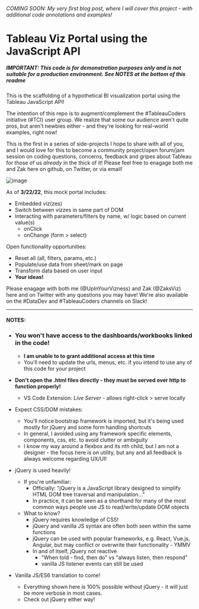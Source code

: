 ###### *COMING SOON: My very first blog post, where I will cover this project - with additional code annotations and examples!*

# Tableau Viz Portal using the JavaScript API
##### *IMPORTANT: This code is for demonstration purposes only and is not suitable for a production environment. See NOTES at the bottom of this readme*

This is the scaffolding of a hypothetical BI visualization portal using the Tableau JavaScript API!

The intention of this repo is to augment/complement the #TableauCoders initiative (#TCI) user group. We realize that some our audience aren't quite pros, but aren't newbies either - and they're looking for real-world examples, right now!

This is the first in a series of side-projects I hope to share with all of you, and I would love for this to become a community project/open forum/jam session on coding questions, concerns, feedback and gripes about Tableau for those of us *already* in the thick of it! Please feel free to enagage both me and Zak here on github, on Twitter, or via email!

![image](https://user-images.githubusercontent.com/67481849/159615201-f5a04ab8-59df-4266-8eff-4e75339415ab.png)


As of **3/22/22**, this mock portal includes:
- Embedded viz(zes)
- Switch between vizzes in same part of DOM
- Interacting with parameters/filters by name, w/ logic based on current value(s)
  - onClick
  - onChange (form > select)

Open functionality opportunities:
- Reset all (all, filters, params, etc.)
- Populate/use data from sheet/mark on page
- Transform data based on user input
- **Your ideas!**

Please enagage with both me (@UpInYourVizness) and Zak (@ZaksViz) here and on Twitter with any questions you may have! We're also available on the #DataDev and #TableauCoders channels on Slack!

-------------

#### NOTES:
- ### You won't have access to the dashboards/workbooks linked in the code! ###
  - **I am unable to to grant additional access at this time**
  - You'll need to update the urls, menus, etc. if you intend to use any of this code for your project
- **Don't open the .html files directly - they must be served over http to function properly!**
  - VS Code Extension: *Live Server* - allows right-click > serve locally
- Expect CSS/DOM mistakes:
  - You'll notice bootstrap framework is imported, but it's being used mostly for jQuery and some form handling shortcuts
  - In general, I avoided using any framework specific elements, components, css, etc. to avoid clutter or ambiguity
  - I know my way around a flexbox and its nth child, but I am not a designer - the focus here is on utility, but any and all feedback is always welcome regarding UX/UI!
  
- jQuery is used heavily!
  - If you're unfamiliar:
    - Officially: "jQuery is a JavaScript library designed to simplify HTML DOM tree traversal and manipulation..."
    - In practice, it can be seen as a shorthand for many of the most common ways people use JS to read/write/update DOM objects
  - What to know?
    - jQuery requires knowledge of CSS!
    - jQuery and vanilla JS syntax are often both seen within the same functions
    - jQuery can be used with popular frameworks, e.g. React, Vue.js, Angular, but may conflict or overwrite their functionality - YMMV
    - In and of itself, jQuery not reactive
      - "When told - find, then do" vs "always listen, then respond"
      - vanilla JS listener events can still be used
      
- Vanilla JS/ES6 translation to come!
  - Everything shown here is 100% possible without jQuery - it will just be more verbose in most cases.
  - Check out jQuery either way!
